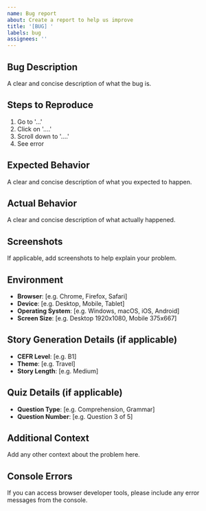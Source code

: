```yaml
---
name: Bug report
about: Create a report to help us improve
title: '[BUG] '
labels: bug
assignees: ''
---
```


## Bug Description
A clear and concise description of what the bug is.

## Steps to Reproduce
1. Go to '...'
2. Click on '....'
3. Scroll down to '....'
4. See error

## Expected Behavior
A clear and concise description of what you expected to happen.

## Actual Behavior
A clear and concise description of what actually happened.

## Screenshots
If applicable, add screenshots to help explain your problem.

## Environment
- **Browser**: [e.g. Chrome, Firefox, Safari]
- **Device**: [e.g. Desktop, Mobile, Tablet]
- **Operating System**: [e.g. Windows, macOS, iOS, Android]
- **Screen Size**: [e.g. Desktop 1920x1080, Mobile 375x667]

## Story Generation Details (if applicable)
- **CEFR Level**: [e.g. B1]
- **Theme**: [e.g. Travel]
- **Story Length**: [e.g. Medium]

## Quiz Details (if applicable)
- **Question Type**: [e.g. Comprehension, Grammar]
- **Question Number**: [e.g. Question 3 of 5]

## Additional Context
Add any other context about the problem here.

## Console Errors
If you can access browser developer tools, please include any error messages from the console.